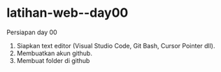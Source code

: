 # latihan-web--day00
Persiapan day 00
1. Siapkan text editor (Visual Studio Code, Git Bash, Cursor Pointer dll).
2. Membuatkan akun github.
3. Membuat folder di github
